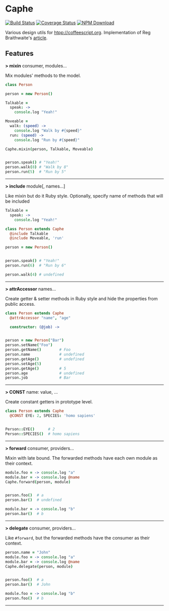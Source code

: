 Caphe
=====

[![Build Status][travis-img]][travis-url]
[![Coverage Status][coveralls-img]][coveralls-url]
[![NPM Download][npm-img]][npm-url]

[travis-img]: http://img.shields.io/travis/drabiter/caphe.svg?style=flat-square
[travis-url]: https://travis-ci.org/drabiter/caphe
[coveralls-img]: http://img.shields.io/coveralls/drabiter/caphe.svg?style=flat-square
[coveralls-url]: https://coveralls.io/r/drabiter/caphe?branch=master
[npm-img]: http://img.shields.io/npm/v/npm.svg?style=flat-square
[npm-url]: https://www.npmjs.org/package/caphe

Various design utils for [htpp://coffeescript.org](CoffeeScript). Implementation of Reg Braithwaite's [article](http://raganwald.com/2014/04/10/mixins-forwarding-delegation.html).

## Features

**> mixin** consumer, modules...

Mix modules' methods to the model.
```coffeescript
class Person

person = new Person()

Talkable =
  speak: ->
    console.log "Yeah!"

Moveable =
  walk: (speed) ->
    console.log "Walk by #{speed}"
  run: (speed) ->
    console.log "Run by #{speed}"

Caphe.mixin(person, Talkable, Moveable)


person.speak() # "Yeah!"
person.walk(8) # "Walk by 8"
person.run(5)  # "Run by 5"
```
----------

**> include** module[, names...]

Like mixin but do it Ruby style. Optionally, specify name of methods that will be included
```coffeescript
Talkable =
  speak: ->
    console.log "Yeah!"

class Person extends Caphe
  @include Talkable
  @include Moveable, 'run'

person = new Person()


person.speak() # "Yeah!"
person.run(6)  # "Run by 6"

person.walk(4) # undefined
```
----------

**> attrAccessor** names...

Create getter & setter methods in Ruby style and hide the properties from public access.
```coffeescript
class Person extends Caphe
  @attrAccessor "name", "age"

  constructor: (@job) ->


person = new Person("Bar")
person.setName("Foo")
person.getName()        # Foo
person.name             # undefined
person.getAge()         # undefined
person.setAge(5)
person.getAge()         # 5
person.age              # undefined
person.job              # Bar
```
----------

**> CONST** name: value, ...

Create constant getters in prototype level.
```coffeescript
class Person extends Caphe
  @CONST EYE: 2, SPECIES: 'homo sapiens'


Person::EYE()      # 2
Person::SPECIES()  # homo sapiens
```
----------

**> forward** consumer, providers...

Mixin with late bound. The forwarded methods have each own module as their context.
```coffeescript
module.foo = -> console.log "a"
module.bar = -> console.log @name
Caphe.forward(person, module)


person.foo()  # a
person.bar()  # undefined

module.bar = -> console.log "b"
person.bar()  # b
```
----------

**> delegate** consumer, providers...

Like `#forward`, but the forwarded methods have the consumer as their context.
```coffeescript
person.name = "John"
module.foo = -> console.log "a"
module.bar = -> console.log @name
Caphe.delegate(person, module)


person.foo()  # a
person.bar()  # John

module.foo = -> console.log "b"
person.foo()  # b
```
----------
